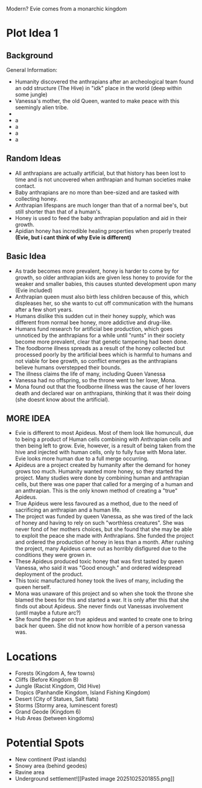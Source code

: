 Modern? 
Evie comes from a monarchic kingdom

# Plot Idea 1
## Background
General Information:
 - Humanity discovered the anthrapians after an archeological team found an odd structure (The Hive) in "idk" place in the world (deep within some jungle)
 - Vanessa's mother, the old Queen, wanted to make peace with this seemingly alien tribe.
 - 
 - a
 - a
 - a
 - a
## Random Ideas
- All anthrapians are actually artificial, but that history has been lost to time and is not uncovered when anthrapian and human societies make contact.
- Baby anthrapians are no more than bee-sized and are tasked with collecting honey.
- Anthrapian lifespans are much longer than that of a normal bee's, but still shorter than that of a human's.
- Honey is used to feed the baby anthrapian population and aid in their growth.
- Apidian honey has incredible healing properties when properly treated **(Evie, but i cant think of why Evie is different)**
## Basic Idea
- As trade becomes more prevalent, honey is harder to come by for growth, so older anthrapian kids are given less honey to provide for the weaker and smaller babies, this causes stunted development upon many (Evie included)
- Anthrapian queen must also birth less children because of this, which displeases her, so she wants to cut off communication with the humans after a few short years.
- Humans dislike this sudden cut in their honey supply, which was different from normal bee honey, more addictive and drug-like.
- Humans fund research for artificial bee production, which goes unnoticed by the anthrapians for a while until "runts" in their society become more prevalent, clear that genetic tampering had been done.
- The foodborne illness spreads as a result of the honey collected but processed poorly by the artificial bees which is harmful to humans and not viable for bee growth, so conflict emerges as the anthrapians believe humans overstepped their bounds.
- The illness claims the life of many, including Queen Vanessa
- Vanessa had no offspring, so the throne went to her lover, Mona.
- Mona found out that the foodborne illness was the cause of her lovers death and declared war on anthrapians, thinking that it was their doing (she doesnt know about the artificial).

## MORE IDEA
- Evie is different to most Apideus. Most of them look like homunculi, due to being a product of Human cells combining with Anthrapian cells and then being left to grow. Evie, however, is a result of being taken from the hive and injected with human cells, only to fully fuse with Mona later. Evie looks more human due to a full merge occurring.
- Apideus are a project created by humanity after the demand for honey grows too much. Humanity wanted more honey, so they started the project.
  Many studies were done by combining human and anthrapian cells, but there was one paper that called for a merging of a human and an anthrapian. This is the only known method of creating a "true" Apideus. 
- True Apideus were less favoured as a method, due to the need of sacrificing an anthrapian and a human life.
- The project was funded by queen Vanessa, as she was tired of the lack of honey and having to rely on such "worthless creatures". She was never fond of her mothers choices, but she found that she may be able to exploit the peace she made with Anthrapians. She funded the project and ordered the production of honey in less than a month. After rushing the project, many Apideus came out as horribly disfigured due to the conditions they were grown in. 
- These Apideus produced toxic honey that was first tasted by queen Vanessa, who said it was "Good enough." and ordered widespread deployment of the product.
- This toxic manufactured honey took the lives of many, including the queen herself.
- Mona was unaware of this project and so when she took the throne she blamed the bees for this and started a war. It is only after this that she finds out about Apideus. She never finds out Vanessas involvement (until maybe a future arc?)
- She found the paper on true apideus and wanted to  create one to bring back her queen. She did not know how horrible of a person vanessa was.
# Locations
- Forests (Kingdom A, few towns)
- Cliffs (Before Kingdom B)
- Jungle (Racist Kingdom, Old Hive)
- Tropics (Panhandle Kingdom, Island Fishing Kingdom)
- Desert (City of Statues, Salt flats)
- Storms (Stormy area, luminescent forest)
- Grand Geode (Kingdom 6)
- Hub Areas (between kingdoms)

# Potential Spots
- New continent (Past islands)
- Snowy area (behind geodes)
- Ravine area
- Underground settlement![[Pasted image 20251025201855.png]]